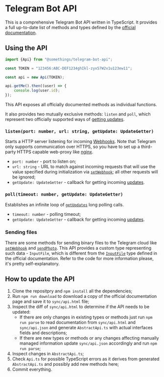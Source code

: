 Telegram Bot API
================

This is a comprehensive Telegram Bot API written in TypeScript. It provides a full up-to-date list of methods and types defined by the [official documentation]((https://core.telegram.org/bots/api)).

Using the API
-------------

```TypeScript
import {Api} from "@somethings/telegram-bot-api";

const TOKEN = "123456:ABC-DEF1234ghIkl-zyx57W2v1u123ew11";

const api = new Api(TOKEN);

api.getMe().then((user) => {
	console.log(user.id);
});
```

This API exposes all officially documented methods as individual functions.

It also provides two mutually exclusive methods: `listen` and `poll`, which represent two officially supported ways of [getting updates](https://core.telegram.org/bots/api#getting-updates).

### `listen(port: number, url: string, getUpdate: UpdateGetter)`

Starts a HTTP server listening for incoming [Webhooks](https://core.telegram.org/bots/webhooks). Note that Telegram only supports communication over HTTPS, so you have to set up a third-party HTTPS capable web-proxy like [nginx](https://nginx.org/).

- `port: number` - port to listen on;
- `url: string` - URL to match against incoming requests that will use the value specified during initialization via [`setWebhook`](https://core.telegram.org/bots/api#setwebhook); all other requests will be ignored;
- `getUpdate: UpdateGetter` - callback for getting incoming [updates](https://core.telegram.org/bots/api#update).

### `poll(timeout: number, getUpdate: UpdateGetter)`

Establishes an infinite loop of [`getUpdates`](https://core.telegram.org/bots/api#getupdates) long polling calls.

- `timeout: number` - polling timeout;
- `getUpdate: UpdateGetter` - callback for getting incoming [updates](https://core.telegram.org/bots/api#update).

### Sending files

There are some methods for sending binary files to the Telegram cloud like [`setWebhook`](https://core.telegram.org/bots/api#setwebhook) and [`sendPhoto`](https://core.telegram.org/bots/api#sendphoto). This API provides a custom type representing such data - `InputFile`, which is different from the [`InputFile`](https://core.telegram.org/bots/api#inputfile) type defined in the official documentation. Refer to the code for more information please, it's pretty self-explanatory.

How to update the API
---------------------

1. Clone the repositpry and `npm install` all the dependencies;
2. Run `npm run download` to download a copy of the official documentation page and save it to `sync/api.html` file;
3. Inspect the diff of `sync/api.html` to determine if the API needs to be updated:
	- If there are only changes in existing types or methods just run `npm run parse` to read documentation from `sync/api.html` and `sync/api.json` and generate `AbstractApi.ts` with actual interfaces fields and descriptions;
	- If there are new types or methods or any changes affecting manually managed information update `sync/api.json` accordingly and run `npm run parse`;
4. Inspect changes in `AbstractApi.ts`;
5. Check `Api.ts` for possible TypeScript errors as it derives from generated `AbstractApi.ts` and possibly add new methods here;
6. Commit everything.
